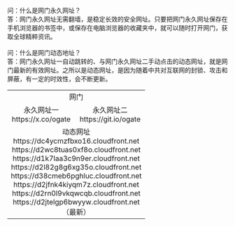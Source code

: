 ﻿<table>
  <tr><td colspan=2 align=center>网门</td></tr>
  <tr>
    <td align=center>永久网址一<br/>https://x.co/ogate</td>
    <td align=center>永久网址二<br/>https://git.io/ogate</td>
  </tr>
  <tr><td colspan=2 align=center>动态网址
<br>https://dc4ycmzfbxo16.cloudfront.net
<br>https://d2wc8tuas0xf8o.cloudfront.net
<br>https://d1k7laa3c9n9er.cloudfront.net
<br>https://d2l82g8g6xg35o.cloudfront.net
<br>https://d38cmeb6pghluc.cloudfront.net
<br>https://d2jfnk4kiyqm7z.cloudfront.net
<br>https://d2rn0l9vkqwcqb.cloudfront.net
<br>https://d2jtelgp6bwyyw.cloudfront.net
    <br/>（最新）</td>
  </tr>
  <tr>
        问：什么是网门永久网址？<br/>
        答：网门永久网址无需翻墙，是稳定长效的安全网址。只要把网门永久网址保存在手机浏览器的书签中，或保存在电脑浏览器的收藏夹中，就可以随时打开网门，获取全球精粹资讯。<br/>
     <br/>
        问：什么是网门动态地址？<br/>
        答：网门永久网址一自动跳转的、与网门永久网址二手动点击的动态网址，就是网门最新的有效网址。之所以是动态网址，是因为随着中共对互联网的封锁、攻击和屏蔽，有一定的时效性，会不断更新。
  </tr>
</table>
